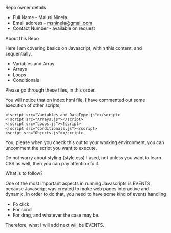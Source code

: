 Repo owner details
- Full Name - Malusi Ninela
- Email address - msninela@gmail.com
- Contact Number - available on request

About this Repo

Here I am covering basics on Javascript, within this content, and sequentially,

- Variables and Array
- Arrays
- Loops
- Conditionals

Please go through these files, in this order.

You will notice that on index html file, I have commented out some execution of other scripts,

    <!script src="Variables_and_DataType.js"></script>
    <!script src="Arrays.js"></script>
    <!script src="Loops.js"><!script>
    <!script src="Conditionals.js"></script>
    <script src="Objects.js"></script>
	
You, please when you check this out to your working environment, you can uncomment the script you want to execute.

Do not worry about styling (style.css) I used, not unless you want to learn CSS as well, then you can pay attention to it.

What is to follow?

One of the most important aspects in running Javascripts is EVENTS, because Javascript was created
to make web pages interactive and dynamic. In order to do that, you need to have some kind of events handling
- Fo click
- For scroll
- For drag, and whatever the case may be. 

Therefore, what I will add next will be EVENTS. 